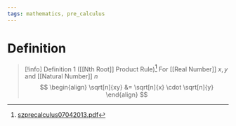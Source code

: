 ```yaml
---
tags: mathematics, pre_calculus
---
```


# Definition

> [!info] Definition 1 ([[Nth Root]] Product Rule)[^1]
> For [[Real Number]] $x, y$ and [[Natural Number]] $n$
> $$
> \begin{align}
> \sqrt[n]{xy} &= \sqrt[n]{x} \cdot \sqrt[n]{y}
> \end{align}
> $$

[^1]: [szprecalculus07042013.pdf](zotero://open-pdf/library/items/J3667KH4?page=410)